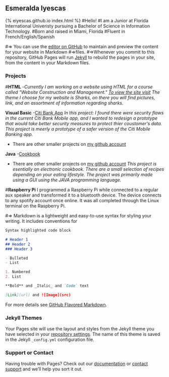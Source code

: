 ## **Esmeralda Iyescas**
{% eiyescas.github.io index.html %}
#Hello! 
#I am a Junior at Florida International Univeristy pursuing a Bachelor of Science in Information Technology. 
#Born and raised in Miami, Florida 
#Fluent in French/English/Spanish 

#=> You can use the [editor on GitHub](https://github.com/eiyescas/eiyescas.github.io/edit/master/index.md) to maintain and preview the content for your website in Markdown #=>files.
#=>Whenever you commit to this repository, GitHub Pages will run [Jekyll](https://jekyllrb.com/) to rebuild the pages in your site, from the content in your Markdown files.

### Projects
#**HTML**
-_Currently I am working on a website using HTML for a course called "Website Construction and Management."
[To view the site visit](eiyes001@ocelot.aul.fiu.edu)
The theme I choose for my website is Sharks, on there you will find pictures, link, and an assortment of information regarding sharks._

**Visual Basic** 
-[Citi Bank App](https://github.com/eiyescas/Prototype-Design)
_In this project: I found there were security flaws in the current Citi Bank Mobile app, and I wanted to redesign a prototype 
that would take better security measures to protect thier coustomer's data.
This project is meerly a prototype of a safer version of the Citi Mobile Banking app._
- There are other smaller projects on [my github account](https://github.com/eiyescas)

**Java**
-[Cookbook](https://github.com/eiyescas/CookBook)
- There are other smaller projects on [my github account](https://github.com/eiyescas)
_This project is esentially an electronic cookbook. There are a small selection of recipes depending on your eating lifestyle.
The project was primarily made using a GUI using the JAVA programming language._

#**Raspberry Pi**
I programmed a Raspberry Pi while connected to a regular aux speaker and transformed it to a bluetooth device. The device connects to any spotify account 
once online. It was all completed through the Linux terminal on the Raspberry Pi. 


#=> Markdown is a lightweight and easy-to-use syntax for styling your writing. It includes conventions for

```markdown
Syntax highlighted code block

# Header 1
## Header 2
### Header 3

- Bulleted
- List

1. Numbered
2. List

**Bold** and _Italic_ and `Code` text

[Link](url) and ![Image](src)
```

For more details see [GitHub Flavored Markdown](https://guides.github.com/features/mastering-markdown/).

### Jekyll Themes

Your Pages site will use the layout and styles from the Jekyll theme you have selected in your [repository settings](https://github.com/eiyescas/eiyescas.github.io/settings). The name of this theme is saved in the Jekyll `_config.yml` configuration file.

### Support or Contact

Having trouble with Pages? Check out our [documentation](https://docs.github.com/categories/github-pages-basics/) or [contact support](https://github.com/contact) and we’ll help you sort it out.
